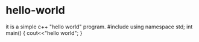 # hello-world
it is a simple c++ "hello world" program.
#include<iostream>
using namespace std; 
int main()
  {
   cout<<"hello world";
  }
